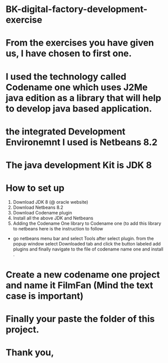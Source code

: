 # BK-digital-factory-development-exercise

# From the exercises you have given us, I have chosen to first one. 
# I used the technology called Codename one which uses J2Me java edition as a library that will help to develop java based application.
# the integrated Development Environemnt I used is Netbeans 8.2
# The java development Kit is JDK 8

# How to set up 
1. Download JDK 8 (@ oracle website)
2. Download Netbeans 8.2
3. Download Codename plugin 
4. Install all the above JDK and Netbeans 
5. Adding the Codename One library to Codename one (to add this library to netbeans here is the instruction to follow 
  - go netbeans menu bar and select Tools after select plugin. from the popup window select Downloaded tab and click the button labeled add plugins and finally navigate to the file of codename name one and install .
  
 # Create a new codename one project and name it FilmFan (Mind the text case is important)
 # Finally your paste the folder of this project.
 
 # Thank you, 
 
      
